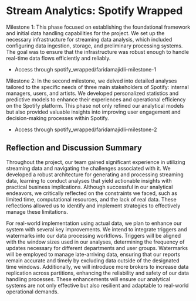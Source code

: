 # Stream Analytics: Spotify Wrapped
Milestone 1: This phase focused on establishing the foundational framework and initial data handling capabilities for the project. We set up the necessary infrastructure for streaming data analysis, which included configuring data ingestion, storage, and preliminary processing systems. The goal was to ensure that the infrastructure was robust enough to handle real-time data flows efficiently and reliably. 
* Access through spotify_wrapped/faridamajidli-milestone-1

Milestone 2: In the second milestone, we delved into detailed analyses tailored to the specific needs of three main stakeholders of Spotify: internal managers, users, and artists. We developed personalized statistics and predictive models to enhance their experiences and operational efficiency on the Spotify platform. This phase not only refined our analytical models but also provided valuable insights into improving user engagement and decision-making processes within Spotify.
* Access through spotify_wrapped/faridamajidli-milestone-2

## Reflection and Discussion Summary
Throughout the project, our team gained significant experience in utilizing streaming data and navigating the challenges associated with it. We developed a robust architecture for generating and processing streaming data, learning to conduct analyses that yield actionable insights with practical business implications. Although successful in our analytical endeavors, we critically reflected on the constraints we faced, such as limited time, computational resources, and the lack of real data. These reflections allowed us to identify and implement strategies to effectively manage these limitations.

For real-world implementation using actual data, we plan to enhance our system with several key improvements. We intend to integrate triggers and watermarks into our data processing workflows. Triggers will be aligned with the window sizes used in our analyses, determining the frequency of updates necessary for different departments and user groups. Watermarks will be employed to manage late-arriving data, ensuring that our reports remain accurate and timely by excluding data outside of the designated time windows. Additionally, we will introduce more brokers to increase data replication across partitions, enhancing the reliability and safety of our data handling processes. These enhancements will ensure our analytical systems are not only effective but also resilient and adaptable to real-world operational demands.

